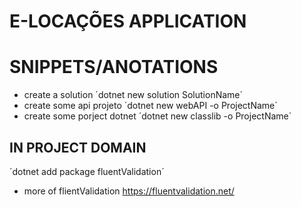 # E-LOCAÇÕES APPLICATION



# SNIPPETS/ANOTATIONS


* create a solution
´dotnet new solution SolutionName´
* create some api projeto
´dotnet new webAPI -o ProjectName´
* create some porject dotnet
´dotnet new classlib -o ProjectName´ 


## IN PROJECT DOMAIN

´dotnet add package fluentValidation´
* more of flientValidation https://fluentvalidation.net/